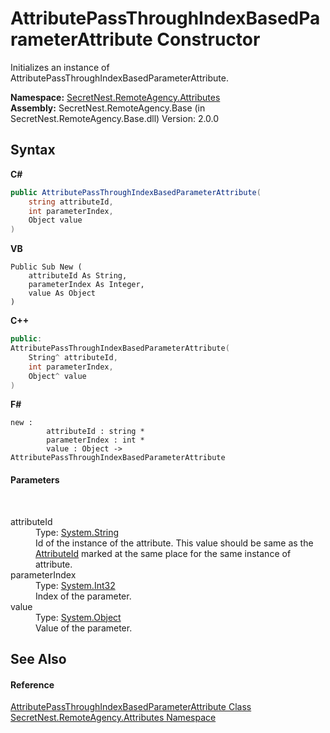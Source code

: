 # AttributePassThroughIndexBasedParameterAttribute Constructor 
 

Initializes an instance of AttributePassThroughIndexBasedParameterAttribute.

**Namespace:**&nbsp;<a href="N_SecretNest_RemoteAgency_Attributes">SecretNest.RemoteAgency.Attributes</a><br />**Assembly:**&nbsp;SecretNest.RemoteAgency.Base (in SecretNest.RemoteAgency.Base.dll) Version: 2.0.0

## Syntax

**C#**<br />
``` C#
public AttributePassThroughIndexBasedParameterAttribute(
	string attributeId,
	int parameterIndex,
	Object value
)
```

**VB**<br />
``` VB
Public Sub New ( 
	attributeId As String,
	parameterIndex As Integer,
	value As Object
)
```

**C++**<br />
``` C++
public:
AttributePassThroughIndexBasedParameterAttribute(
	String^ attributeId, 
	int parameterIndex, 
	Object^ value
)
```

**F#**<br />
``` F#
new : 
        attributeId : string * 
        parameterIndex : int * 
        value : Object -> AttributePassThroughIndexBasedParameterAttribute
```


#### Parameters
&nbsp;<dl><dt>attributeId</dt><dd>Type: <a href="https://docs.microsoft.com/dotnet/api/system.string" target="_blank">System.String</a><br />Id of the instance of the attribute. This value should be same as the <a href="P_SecretNest_RemoteAgency_Attributes_AttributePassThroughAttribute_AttributeId">AttributeId</a> marked at the same place for the same instance of attribute.</dd><dt>parameterIndex</dt><dd>Type: <a href="https://docs.microsoft.com/dotnet/api/system.int32" target="_blank">System.Int32</a><br />Index of the parameter.</dd><dt>value</dt><dd>Type: <a href="https://docs.microsoft.com/dotnet/api/system.object" target="_blank">System.Object</a><br />Value of the parameter.</dd></dl>

## See Also


#### Reference
<a href="T_SecretNest_RemoteAgency_Attributes_AttributePassThroughIndexBasedParameterAttribute">AttributePassThroughIndexBasedParameterAttribute Class</a><br /><a href="N_SecretNest_RemoteAgency_Attributes">SecretNest.RemoteAgency.Attributes Namespace</a><br />